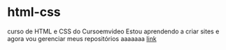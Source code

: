 # html-css
curso de HTML e CSS do Cursoemvideo
 Estou aprendendo a criar sites e agora vou gerenciar meus repositórios aaaaaaa
   <a href="ex 025/form010.html">link</a>
 